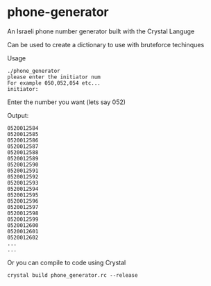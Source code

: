 # phone-generator
An Israeli phone number generator built with the Crystal Languge

Can be used to create a dictionary to use with bruteforce techinques

Usage 

```
./phone_generator 
please enter the initiator num
For example 050,052,054 etc...
initiator: 
```
Enter the number you want (lets say 052)

Output: 
```
0520012584
0520012585
0520012586
0520012587
0520012588
0520012589
0520012590
0520012591
0520012592
0520012593
0520012594
0520012595
0520012596
0520012597
0520012598
0520012599
0520012600
0520012601
0520012602
...
...
```

Or you can compile to code using Crystal

```
crystal build phone_generator.rc --release
```

